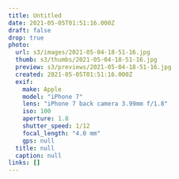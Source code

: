 ```yaml
---
title: Untitled
date: 2021-05-05T01:51:16.000Z
draft: false
drop: true
photo:
  url: s3/images/2021-05-04-18-51-16.jpg
  thumb: s3/thumbs/2021-05-04-18-51-16.jpg
  preview: s3/previews/2021-05-04-18-51-16.jpg
  created: 2021-05-05T01:51:16.000Z
  exif:
    make: Apple
    model: "iPhone 7"
    lens: "iPhone 7 back camera 3.99mm f/1.8"
    iso: 100
    aperture: 1.8
    shutter_speed: 1/12
    focal_length: "4.0 mm"
    gps: null
  title: null
  caption: null
links: []
---
```

